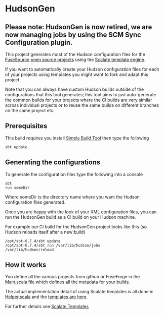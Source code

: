 # HudsonGen

## Please note: HudsonGen is now retired, we are now managing jobs by using the SCM Sync Configuration plugin.  

This project generates most of the Hudson configuration files for the [FuseSource](http://fusesource.com/) [open source projects](http://fusesource.com/forge) using the [Scalate template engine](http://scalate.fusesource.org/).

If you want to automatically create your Hudson configuration files for each of your projects using templates you might want to fork and adapt this project.

Note that you can always have custom Hudson builds outside of the configurations that this tool generates; this tool aims to just auto-generate the common builds for your projects where the CI builds are very similar across individual projects or to reuse the same builds on different branches on the same project etc.

## Prerequisites

This build requires you install [Simple Build Tool](http://code.google.com/p/simple-build-tool/) then type the following

    sbt update
    
    
## Generating the configurations

To generate the configuration files type the following into a console

    sbt 
    run someDir
        
Where someDir is the directory name where you want the Hudson configuration files generated.

Once you are happy with the look of your XML configuration files, you can run the HudsonGen build as a CI build on your Hudson machine.

For example our CI build for the HudsonGen project looks like this (so Hudson reloads itself after a new build)

    /opt/sbt-0.7.4/sbt update
    /opt/sbt-0.7.4/sbt run /var/lib/hudson/jobs
    /var/lib/hudson/reload
    
    
## How it works

You define all the various projects from github or FuseForge in the [Main.scala](http://github.com/fusesource/hudsongen/blob/master/src/main/scala/Main.scala) file which defines all the metadata for your builds.

The actual implementation detail of using Scalate templates is all done in [Helper.scala](http://github.com/fusesource/hudsongen/blob/master/src/main/scala/Helper.scala) and the [templates are here](http://github.com/fusesource/hudsongen/tree/master/src/main/template/).

For further details see [Scalate Templates](http://scalate.fusesource.org/)